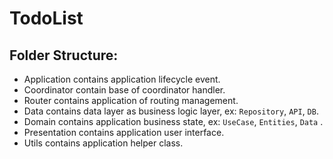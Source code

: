 # TodoList

## Folder Structure:

 - Application contains application lifecycle event.
 - Coordinator contain base of coordinator handler.
 - Router contains application of routing management.
 - Data contains data layer as business logic layer, ex: `Repository`, `API`, `DB`.
 - Domain contains application business state, ex: `UseCase`, `Entities`, `Data`  .
 - Presentation contains application user interface.
 - Utils contains application helper class.